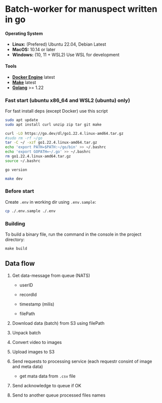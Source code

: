 # Batch-worker for manuspect written in go

#### Operating System

- __Linux:__ (Prefered) Ubuntu 22.04, Debian Latest
- __MacOS:__ 10.14 or later
- __Windows:__ (10, 11 + WSL2) Use WSL for development

#### Tools

- __[Docker Engine](https://docs.docker.com/engine/install/)__ latest
- __[Make](https://www.gnu.org/software/make/#download)__ latest
- __[Golang](https://go.dev/dl/)__ >= 1.22


### Fast start (ubuntu x86_64 and WSL2 (ubuntu) only)

For fast install deps (except Docker) use this script

```sh
sudo apt update
sudo apt install curl unzip zip tar git make

curl -LO https://go.dev/dl/go1.22.4.linux-amd64.tar.gz
#sudo rm -rf ~/go
tar -C ~/ -xzf go1.22.4.linux-amd64.tar.gz
echo 'export PATH=$PATH:~/go/bin' >> ~/.bashrc
echo 'export GOPATH=~/.go' >> ~/.bashrc
rm go1.22.4.linux-amd64.tar.gz
source ~/.bashrc

go version

make dev
```

### Before start

Create `.env` in working dir using `.env.sample`:

```sh
cp ./.env.sample ./.env
```

### Building

To build a binary file, run the command in the console in the project directory:

```shell
make build
```

## Data flow

1. Get data-message from queue (NATS)

    - userID

    - recordId

    - timestamp (milis)

    - filePath

2. Download data (batch) from S3 using filePath

3. Unpack batch

4. Convert video to images

5. Upload images to S3

6. Send requests to processing service (each requestr consint of image and meta data)

    - get mata data from `.csv` file

7. Send acknowledge to queue if OK

8. Send to another queue processed files names